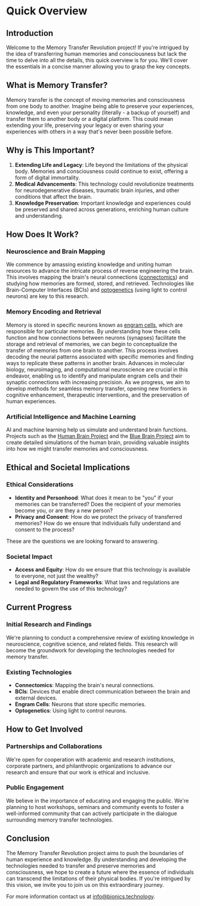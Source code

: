 # Quick Overview

## Introduction

Welcome to the Memory Transfer Revolution project! If you're intrigued by the idea of transferring human memories and
consciousness but lack the time to delve into all the details, this quick overview is for you. We'll cover the
essentials in a concise manner allowing you to grasp the key concepts.

## What is Memory Transfer?

Memory transfer is the concept of moving memories and consciousness from one body to another. Imagine being able to
preserve your experiences, knowledge, and even your personality (literally - a backup of yourself) and transfer them to
another body or a digital platform. This could mean extending your life, preserving your legacy or even sharing your
experiences with others in a way that's never been possible before.

## Why is This Important?

1. **Extending Life and Legacy**: Life beyond the limitations of the physical body. Memories and consciousness could
   continue to exist, offering a form of digital immortality.
2. **Medical Advancements**: This technology could revolutionize treatments for neurodegenerative diseases, traumatic
   brain injuries, and other conditions that affect the brain.
3. **Knowledge Preservation**: Important knowledge and experiences could be preserved and shared across generations,
   enriching human culture and understanding.

## How Does It Work?

### Neuroscience and Brain Mapping

We commence by amassing existing knowledge and uniting human resources to advance the intricate process of reverse
engineering the brain. This involves mapping the brain's neural
connections ([connectomics](../scientific-background/existing-research-and-technologies.md#connectomics)) and studying
how memories are formed, stored, and retrieved. Technologies like Brain-Computer Interfaces (BCIs)
and [optogenetics](../scientific-background/existing-research-and-technologies.md#optogenetics) (using light to control
neurons) are key to this research.

### Memory Encoding and Retrieval

Memory is stored in specific neurons known
as [engram cells](../scientific-background/existing-research-and-technologies.md#engram-cells), which are responsible
for particular memories. By understanding how these cells function and how connections between neurons (synapses)
facilitate the storage and retrieval of memories, we can begin to conceptualize the transfer of memories from one brain
to another. This process involves decoding the neural patterns associated with specific memories and finding ways to
replicate these patterns in another brain. Advances in molecular biology, neuroimaging, and computational neuroscience
are crucial in this endeavor, enabling us to identify and manipulate engram cells and their synaptic connections with
increasing precision. As we progress, we aim to develop methods for seamless memory transfer, opening new frontiers in
cognitive enhancement, therapeutic interventions, and the preservation of human experiences.

### Artificial Intelligence and Machine Learning

AI and machine learning help us simulate and understand brain functions. Projects such as
the [Human Brain Project](https://en.wikipedia.org/wiki/Human_Brain_Project) and
the [Blue Brain Project](https://en.wikipedia.org/wiki/Blue_Brain_Project) aim to create detailed simulations of the
human brain, providing valuable insights into how we might transfer memories and consciousness.

## Ethical and Societal Implications

### Ethical Considerations

- **Identity and Personhood**: What does it mean to be "you" if your memories can be transferred? Does the recipient of
  your memories become you, or are they a new person?
- **Privacy and Consent**: How do we protect the privacy of transferred memories? How do we ensure that individuals
  fully understand and consent to the process?

These are the questions we are looking forward to answering.

### Societal Impact

- **Access and Equity**: How do we ensure that this technology is available to everyone, not just the wealthy?
- **Legal and Regulatory Frameworks**: What laws and regulations are needed to govern the use of this technology?

## Current Progress

### Initial Research and Findings

We're planning to conduct a comprehensive review of existing knowledge in neuroscience, cognitive science, and related
fields. This research will become the groundwork for developing the technologies needed for memory transfer.

### Existing Technologies

- **Connectomics**: Mapping the brain's neural connections.
- **BCIs**: Devices that enable direct communication between the brain and external devices.
- **Engram Cells**: Neurons that store specific memories.
- **Optogenetics**: Using light to control neurons.

## How to Get Involved

### Partnerships and Collaborations

We're open for cooperation with academic and research institutions, corporate partners, and philanthropic organizations
to advance our research and ensure that our work is ethical and inclusive.

### Public Engagement

We believe in the importance of educating and engaging the public. We're planning to host workshops, seminars and
community events to foster a well-informed community that can actively participate in the dialogue surrounding memory
transfer technologies.

## Conclusion

The Memory Transfer Revolution project aims to push the boundaries of human experience and knowledge. By understanding
and developing the technologies needed to transfer and preserve memories and consciousness, we hope to create a future
where the essence of individuals can transcend the limitations of their physical bodies. If you're intrigued by this
vision, we invite you to join us on this extraordinary journey.

For more information contact us at [info@bionics.technology](mailto:info@bionics.technology).